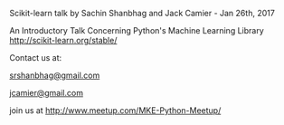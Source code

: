 Scikit-learn talk by Sachin Shanbhag and Jack Camier - Jan 26th, 2017

An Introductory Talk Concerning Python's Machine Learning Library
http://scikit-learn.org/stable/

Contact us at:

srshanbhag@gmail.com

jcamier@gmail.com

join us at http://www.meetup.com/MKE-Python-Meetup/

